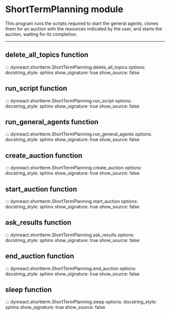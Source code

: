 # ShortTermPlanning module

This program runs the scripts required to start the general agents,
clones them for an auction with the resources indicated by the user,
and starts the auction, waiting for its completion.

---

## delete_all_topics function
::: dynreact.shortterm.ShortTermPlanning.delete_all_topics
    options:
        docstring_style: sphinx
        show_signature: true
        show_source: false


## run_script function
::: dynreact.shortterm.ShortTermPlanning.run_script
    options:
        docstring_style: sphinx
        show_signature: true
        show_source: false



## run_general_agents function
::: dynreact.shortterm.ShortTermPlanning.run_general_agents
    options:
        docstring_style: sphinx
        show_signature: true
        show_source: false



## create_auction function
::: dynreact.shortterm.ShortTermPlanning.create_auction
    options:
        docstring_style: sphinx
        show_signature: true
        show_source: false



## start_auction function
::: dynreact.shortterm.ShortTermPlanning.start_auction
    options:
        docstring_style: sphinx
        show_signature: true
        show_source: false


## ask_results function
::: dynreact.shortterm.ShortTermPlanning.ask_results
    options:
        docstring_style: sphinx
        show_signature: true
        show_source: false


## end_auction function
::: dynreact.shortterm.ShortTermPlanning.end_auction
    options:
        docstring_style: sphinx
        show_signature: true
        show_source: false


## sleep function
::: dynreact.shortterm.ShortTermPlanning.sleep
    options:
        docstring_style: sphinx
        show_signature: true
        show_source: false
